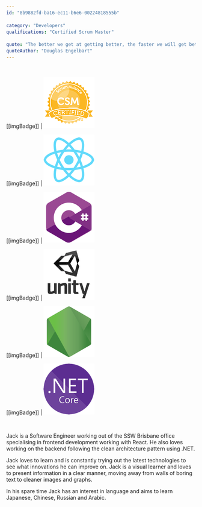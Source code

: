 ```yaml
---
id: "8b9882fd-ba16-ec11-b6e6-00224818555b"

category: "Developers"
qualifications: "Certified Scrum Master"

quote: "The better we get at getting better, the faster we will get better"
quoteAuthor: "Douglas Engelbart"
---
```


[Editing your profile]: https://github.com/SSWConsulting/People/wiki/3.-Editing-your-profile

<br/>

[[imgBadge]]
| ![CSM_Badge](../badges/Certification-scrumalliance-master.png)

[[imgBadge]]
| ![react.png](../badges/Developer-react.png)

[[imgBadge]]
| ![C Sharp image badge](../badges/Developer-c-sharp.png)

[[imgBadge]]
| ![Unity3D image badge](../badges/Developer-Unity3d.png)

[[imgBadge]]
| ![node js](../badges/Developer-node-js.png)

[[imgBadge]]
| ![node js](../badges/Developer-dotnet-core.png)


<br/>

Jack is a Software Engineer working out of the SSW Brisbane office specialising in frontend development working with React. He also loves working on the backend following the clean architecture pattern using .NET.

Jack loves to learn and is constantly trying out the latest technologies to see what innovations he can improve on. Jack is a visual learner and loves to present information in a clear manner, moving away from walls of boring text to cleaner images and graphs.

In his spare time Jack has an interest in language and aims to learn Japanese, Chinese, Russian and Arabic.


